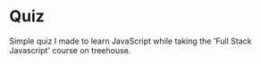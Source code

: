 # Quiz
Simple quiz I made to learn JavaScript while taking the 'Full Stack Javascript' course on treehouse.
